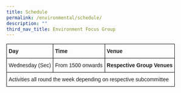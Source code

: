 ```yaml
---
title: Schedule
permalink: /environmental/schedule/
description: ""
third_nav_title: Environment Focus Group
---
```

<style type="text/css">
.tg  {border-collapse:collapse;border-spacing:0;}
.tg td{border-color:black;border-style:solid;border-width:1px;font-family:Arial, sans-serif;font-size:14px;
  overflow:hidden;padding:10px 5px;word-break:normal;}
.tg th{border-color:black;border-style:solid;border-width:1px;font-family:Arial, sans-serif;font-size:14px;
  font-weight:normal;overflow:hidden;padding:10px 5px;word-break:normal;}
.tg .tg-1wig{font-weight:bold;text-align:left;vertical-align:top}
.tg .tg-0lax{text-align:left;vertical-align:top}
</style>
<table class="tg">
<thead>
  <tr>
    <th class="tg-1wig"><span style="font-weight:bolder">Day</span></th>
    <th class="tg-1wig"><span style="font-weight:bolder">Time</span></th>
    <th class="tg-1wig"><span style="font-weight:bolder">Venue</span></th>
  </tr>
</thead>
<tbody>
  <tr>
    <td class="tg-0lax">Wednesday (Sec)</td>
    <td class="tg-0lax">From 1500 onwards</td>
    <td class="tg-1wig"><span style="font-weight:bolder">Respective Group Venues</span></td>
  </tr>
  <tr>
    <td class="tg-0lax" colspan="3">Activities all round the week depending on respective subcommittee</td>
  </tr>
</tbody>
</table>